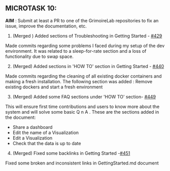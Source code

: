 ## MICROTASK 10:
**AIM** : Submit at least a PR to one of the GrimoireLab repositories to fix an issue, improve the documentation, etc.

1. (Merged ) Added sections of Troubleshooting in Getting Started - [#429](https://github.com/chaoss/grimoirelab-sirmordred/pull/429) 

Made commits regarding some problems I faced during my setup of the dev environment. It was related to a sleep-for-rate section and a loss of functionality due to swap space.

2. (Merged) Added sections in 'HOW TO' section in Getting Started - [#440](https://github.com/chaoss/grimoirelab-sirmordred/pull/440) 

Made commits regarding the cleaning of all existing docker containers and making a fresh installation. The following section was added :
Remove existing dockers and start a fresh environment

3. (Merged) Added some FAQ sections under 'HOW TO' section- [#449](https://github.com/chaoss/grimoirelab-sirmordred/pull/449)

This will ensure first time contributions and users to know more about the system and will solve some basic Q n A . These are the sections added in the document:

- Share a dashboard
- Edit the name of a Visualization
- Edit a Visualization
- Check that the data is up to date

4. (Merged) Fixed some backlinks in Getting Started -[#451](https://github.com/chaoss/grimoirelab-sirmordred/pull/451)

Fixed some broken and inconsistent links in GettingStarted.md document



